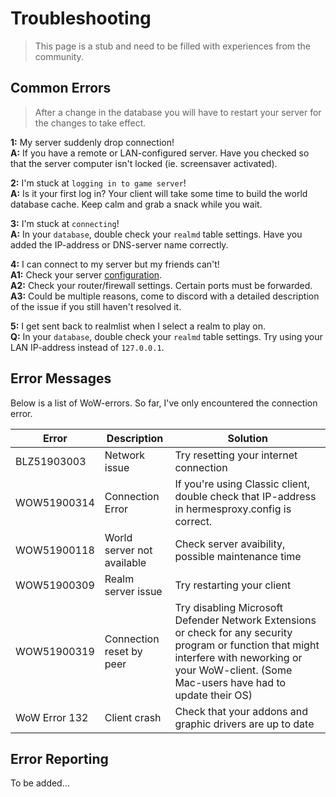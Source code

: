 # Troubleshooting
> This page is a stub and need to be filled with experiences from the community.
## Common Errors
> After a change in the database you will have to restart your server for the changes to take effect.

**1:** My server suddenly drop connection!\
**A:** If you have a remote or LAN-configured server. Have you checked so that the server computer isn't locked (ie. screensaver activated).

**2:** I'm stuck at `logging in to game server`!\
**A:** Is it your first log in? Your client will take some time to build the world database cache. Keep calm and grab a snack while you wait.

**3:** I'm stuck at `connecting`!\
**A:** In your `database`, double check your `realmd` table settings. Have you added the IP-address or DNS-server name correctly.

**4:** I can connect to my server but my friends can't!\
**A1:** Check your server [configuration](https://akorax.github.io/docs/#/_pages/Setup3).\
**A2:** Check your router/firewall settings. Certain ports must be forwarded.\
**A3:** Could be multiple reasons, come to discord with a detailed description of the issue if you still haven't resolved it.  

**5:** I get sent back to realmlist when I select a realm to play on.\
**Q:** In your `database`, double check your `realmd` table settings. Try using your LAN IP-address instead of `127.0.0.1`.

## Error Messages
Below is a list of WoW-errors. So far, I've only encountered the connection error.

| Error         | Description    | Solution |
|---------------|------------|-------------|
| BLZ51903003 | Network issue    | Try resetting your internet connection  |
| WOW51900314 | Connection Error | If you're using Classic client, double check that IP-address in hermesproxy.config is correct.  |
| WOW51900118 | World server not available | Check server avaibility, possible maintenance time  |
| WOW51900309 | Realm server issue | Try restarting your client  |
| WOW51900319 | Connection reset by peer | Try disabling Microsoft Defender Network Extensions or check for any security program or function that might interfere with neworking or your WoW-client. (Some Mac-users have had to update their OS) |
| WoW Error 132 | Client crash   | Check that your addons and graphic drivers are up to date |

 ## Error Reporting
To be added...
